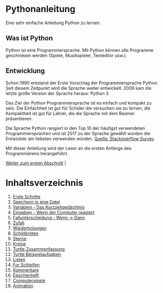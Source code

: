 # Pythonanleitung
Eine sehr einfache Anleitung Python zu lernen.

## Was ist Python
Python ist eine Programmiersprache. Mit Python können alle Programme geschrieben
werden (Spiele, Musikspieler, Texteditor usw.).

## Entwicklung

Schon 1990 entstand der Erste Vorschlag der Programmiersprache Python.
Seit diesem Zeitpunkt wird die Sprache weiter entwickelt.
2008 kam die letzte große Version der Sprache heraus: Python 3

Das Ziel der Python Programmiersprache ist es einfach und kompakt zu sein.
Die Einfachheit ist gut für Schüler die versuchen sie zu lernen,
die Kompaktheit ist gut für Lehrer, die die Sprache mit dem Beamer
präsentieren.

Die Sprache Python rangiert in den Top 10 der häufigst verwendeten
Programmiersprachen und ist 2017 zu der Sprache gewählt worden die Entwickler am
liebsten verwenden würden.
[Quelle: Stackoverflow Survey](https://insights.stackoverflow.com/survey/2017)


Mit dieser Anleitung wird der Leser an die ersten Anfänge des Programmierens herangeführt.

[Weiter zum ersten Abschnitt](01ErsteSchritte.md) |

# Inhaltsverzeichnis

1. [Erste Schritte](01ErsteSchritte.md)
1. [Speichern in eine Datei](02Speichern.md)
1. [Variablen - Das Kurzzeitgedächtnis](03Variablen.md)
1. [Eingaben - Wenn der Computer reagiert](04Eingaben.md)
1. [Fallunterscheidung - Wenn -> Dann](05BedingtesAusfuehren.md)
1. [Zufall](06Zufall.md)
1. [Wiederholungen](07Wiederholungen.md)
1. [Schildkröten](08Turtle.md)
1. [Sterne](09Sterne.md)
1. [Kreise](10Kreise.md)
1. [Turtle Zusammenfassung](11Turtlebefehle.md)
1. [Turtle Beispielaufgaben](12Turtlebeispielaufgaben.md)
1. [Listen](13Listen.md)
1. [For Schleifen](14Forschleifen.md)
1. [Kommentare](15Kommentare.md)
1. [Epochenheft](16AufgabenEpochenheft.md)
1. [Computerspiele](17Computerspiel.md)
1. [Animation](18Animation.md)








